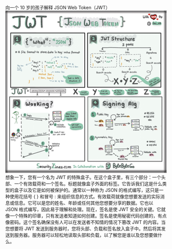 向一个 10 岁的孩子解释 JSON Web Token（JWT）![](../images/jwt.jpg)想象一下，您有一个名为 JWT 的特殊盒子。在这个盒子里，有三个部分：一个头部、一个有效载荷和一个签名。标题就像盒子外面的标签。它告诉我们这是什么类型的盒子以及它是如何被保护的。通常以一种称为 JSON 的格式编写，这只是一种使用花括号 { } 和冒号 : 来组织信息的方式。有效载荷就像您想要发送的实际消息或信息。它可以是您的姓名、年龄或任何其他您想要分享的数据。它也以 JSON 格式编写，因此易于理解和处理。现在，签名是使 JWT 安全的关键。它就像一个特殊的印章，只有发送者知道如何创建。签名是使用秘密代码创建的，有点像密码。这个签名确保没有人可以在发送者不知情的情况下篡改 JWT 的内容。当您想要将 JWT 发送到服务器时，您将头部、负载和签名放入盒子中。然后将其发送到服务器。服务器可以轻松地读取头部和负载，以了解您是谁以及您想要做什么。